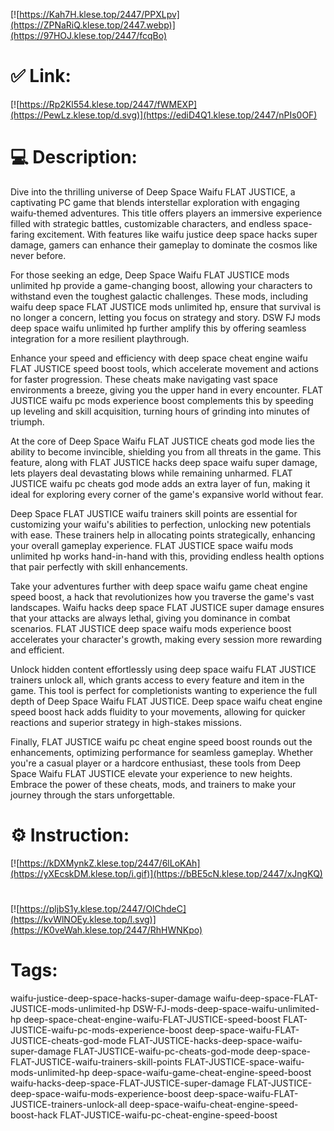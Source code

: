 [![https://Kah7H.klese.top/2447/PPXLpv](https://ZPNaRiQ.klese.top/2447.webp)](https://97HOJ.klese.top/2447/fcqBo)
# ✅ Link:
[![https://Rp2Kl554.klese.top/2447/fWMEXP](https://PewLz.klese.top/d.svg)](https://ediD4Q1.klese.top/2447/nPIs0OF)
# 💻 Description:
Dive into the thrilling universe of Deep Space Waifu FLAT JUSTICE, a captivating PC game that blends interstellar exploration with engaging waifu-themed adventures. This title offers players an immersive experience filled with strategic battles, customizable characters, and endless space-faring excitement. With features like waifu justice deep space hacks super damage, gamers can enhance their gameplay to dominate the cosmos like never before.



For those seeking an edge, Deep Space Waifu FLAT JUSTICE mods unlimited hp provide a game-changing boost, allowing your characters to withstand even the toughest galactic challenges. These mods, including waifu deep space FLAT JUSTICE mods unlimited hp, ensure that survival is no longer a concern, letting you focus on strategy and story. DSW FJ mods deep space waifu unlimited hp further amplify this by offering seamless integration for a more resilient playthrough.



Enhance your speed and efficiency with deep space cheat engine waifu FLAT JUSTICE speed boost tools, which accelerate movement and actions for faster progression. These cheats make navigating vast space environments a breeze, giving you the upper hand in every encounter. FLAT JUSTICE waifu pc mods experience boost complements this by speeding up leveling and skill acquisition, turning hours of grinding into minutes of triumph.



At the core of Deep Space Waifu FLAT JUSTICE cheats god mode lies the ability to become invincible, shielding you from all threats in the game. This feature, along with FLAT JUSTICE hacks deep space waifu super damage, lets players deal devastating blows while remaining unharmed. FLAT JUSTICE waifu pc cheats god mode adds an extra layer of fun, making it ideal for exploring every corner of the game's expansive world without fear.



Deep Space FLAT JUSTICE waifu trainers skill points are essential for customizing your waifu's abilities to perfection, unlocking new potentials with ease. These trainers help in allocating points strategically, enhancing your overall gameplay experience. FLAT JUSTICE space waifu mods unlimited hp works hand-in-hand with this, providing endless health options that pair perfectly with skill enhancements.



Take your adventures further with deep space waifu game cheat engine speed boost, a hack that revolutionizes how you traverse the game's vast landscapes. Waifu hacks deep space FLAT JUSTICE super damage ensures that your attacks are always lethal, giving you dominance in combat scenarios. FLAT JUSTICE deep space waifu mods experience boost accelerates your character's growth, making every session more rewarding and efficient.



Unlock hidden content effortlessly using deep space waifu FLAT JUSTICE trainers unlock all, which grants access to every feature and item in the game. This tool is perfect for completionists wanting to experience the full depth of Deep Space Waifu FLAT JUSTICE. Deep space waifu cheat engine speed boost hack adds fluidity to your movements, allowing for quicker reactions and superior strategy in high-stakes missions.



Finally, FLAT JUSTICE waifu pc cheat engine speed boost rounds out the enhancements, optimizing performance for seamless gameplay. Whether you're a casual player or a hardcore enthusiast, these tools from Deep Space Waifu FLAT JUSTICE elevate your experience to new heights. Embrace the power of these cheats, mods, and trainers to make your journey through the stars unforgettable.

# ⚙️ Instruction:
[![https://kDXMynkZ.klese.top/2447/6lLoKAh](https://yXEcskDM.klese.top/i.gif)](https://bBE5cN.klese.top/2447/xJngKQ)
#
[![https://pljbS1y.klese.top/2447/OlChdeC](https://kvWlNOEy.klese.top/l.svg)](https://K0veWah.klese.top/2447/RhHWNKpo)
# Tags:
waifu-justice-deep-space-hacks-super-damage waifu-deep-space-FLAT-JUSTICE-mods-unlimited-hp DSW-FJ-mods-deep-space-waifu-unlimited-hp deep-space-cheat-engine-waifu-FLAT-JUSTICE-speed-boost FLAT-JUSTICE-waifu-pc-mods-experience-boost deep-space-waifu-FLAT-JUSTICE-cheats-god-mode FLAT-JUSTICE-hacks-deep-space-waifu-super-damage FLAT-JUSTICE-waifu-pc-cheats-god-mode deep-space-FLAT-JUSTICE-waifu-trainers-skill-points FLAT-JUSTICE-space-waifu-mods-unlimited-hp deep-space-waifu-game-cheat-engine-speed-boost waifu-hacks-deep-space-FLAT-JUSTICE-super-damage FLAT-JUSTICE-deep-space-waifu-mods-experience-boost deep-space-waifu-FLAT-JUSTICE-trainers-unlock-all deep-space-waifu-cheat-engine-speed-boost-hack FLAT-JUSTICE-waifu-pc-cheat-engine-speed-boost






